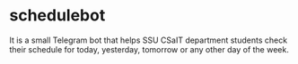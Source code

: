 # schedulebot

It is a small Telegram bot that helps SSU CSaIT department students check their schedule for today, yesterday, tomorrow or any other day of the week.